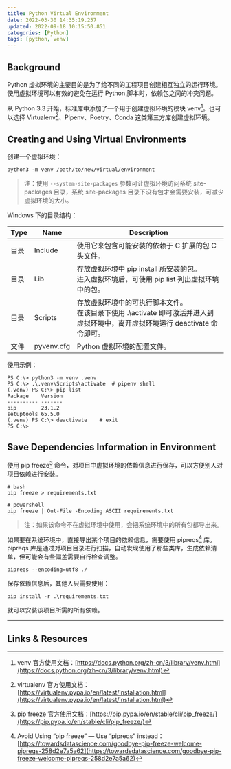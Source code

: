 ```yaml
---
title: Python Virtual Environment
date: 2022-03-30 14:35:19.257
updated: 2022-09-18 10:15:50.851
categories: [Python]
tags: [python, venv]
---
```


## Background

Python 虚拟环境的主要目的是为了给不同的工程项目创建相互独立的运行环境。使用虚拟环境可以有效的避免在运行 Python 脚本时，依赖包之间的冲突问题。

从 Python 3.3 开始，标准库中添加了一个用于创建虚拟环境的模块 venv[^1]。也可以选择 Virtualenv[^2]、Pipenv、Poetry、Conda 这类第三方库创建虚拟环境。

## Creating and Using Virtual Environments

创建一个虚拟环境：

```
python3 -m venv /path/to/new/virtual/environment
```

> 注：使用 `--system-site-packages` 参数可让虚拟环境访问系统 site-packages 目录，系统 site-packages 目录下没有包才会需要安装，可减少虚拟环境的大小。

Windows 下的目录结构：

| Type | Name       | Description                                                                                                                         |
| ---- | ---------- | ----------------------------------------------------------------------------------------------------------------------------------- |
| 目录 | Include    | 使用它来包含可能安装的依赖于 C 扩展的包 C 头文件。                                                                                  |
| 目录 | Lib        | 存放虚拟环境中 pip install 所安装的包。<br />进入虚拟环境后，可使用 pip list 列出虚拟环境中的包。                                   |
| 目录 | Scripts    | 存放虚拟环境中的可执行脚本文件。<br />在该目录下使用 .\\activate 即可激活并进入到虚拟环境中，离开虚拟环境运行 deactivate 命令即可。 |
| 文件 | pyvenv.cfg | Python 虚拟环境的配置文件。                                                                                                         |

使用示例：

```
PS C:\> python3 -m venv .venv
PS C:\> .\.venv\Scripts\activate  # pipenv shell
(.venv) PS C:\> pip list
Package    Version
---------- -------
pip        23.1.2
setuptools 65.5.0
(.venv) PS C:\> deactivate    # exit
PS C:\>
```

## Save Dependencies Information in Environment

使用 pip freeze[^3] 命令，对项目中虚拟环境的依赖信息进行保存，可以方便别人对项目依赖进行安装。

```
# bash
pip freeze > requirements.txt

# powershell
pip freeze | Out-File -Encoding ASCII requirements.txt
```

> 注：如果该命令不在虚拟环境中使用，会把系统环境中的所有包都导出来。

如果要在系统环境中，直接导出某个项目的依赖信息，需要使用 pipreqs[^4] 库。
pipreqs 库是通过对项目目录进行扫描，自动发现使用了那些类库，生成依赖清单，但可能会有些偏差需要自行检查调整。

```
pipreqs --encoding=utf8 ./
```

保存依赖信息后，其他人只需要使用：

```
pip install -r .\requirements.txt
```

就可以安装该项目所需的所有依赖。

---

## Links & Resources

<!-- Comments -->

[^1]: venv 官方使用文档：[https://docs.python.org/zh-cn/3/library/venv.html](https://docs.python.org/zh-cn/3/library/venv.html)
[^2]: virtualenv 官方使用文档：[https://virtualenv.pypa.io/en/latest/installation.html](https://virtualenv.pypa.io/en/latest/installation.html)
[^3]: pip freeze 官方使用文档：[https://pip.pypa.io/en/stable/cli/pip_freeze/](https://pip.pypa.io/en/stable/cli/pip_freeze/)
[^4]: Avoid Using “pip freeze” — Use “pipreqs” instead：[https://towardsdatascience.com/goodbye-pip-freeze-welcome-pipreqs-258d2e7a5a62](https://towardsdatascience.com/goodbye-pip-freeze-welcome-pipreqs-258d2e7a5a62)

